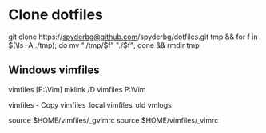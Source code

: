 # Clone dotfiles

git clone https://spyderbg@github.com/spyderbg/dotfiles.git tmp &&
for f in $(\ls -A ./tmp); do mv "./tmp/$f" "./$f"; done &&
rmdir tmp


## Windows vimfiles
vimfiles [P:\Vim]
mklink /D vimfiles P:\Vim

vimfiles - Copy
vimfiles_local
vimfiles_old
vmlogs

source $HOME/vimfiles/_gvimrc
source $HOME/vimfiles/_vimrc

